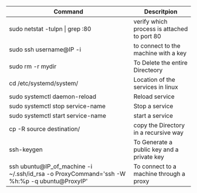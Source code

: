 |Command|                       Descritpion|
|-------|----------------------------------|
|sudo netstat -tulpn \| grep :80|verify which process is attached to port 80|
|sudo ssh username@IP -i|to connect to the machine with a key|
|sudo rm -r mydir|To Delete the entire Directeory|
|cd /etc/systemd/system/|Location of the services in linux|
|sudo systemctl daemon-reload|Reload service|
|sudo systemctl stop service-name|Stop a service|
|sudo systemctl start service-name|start a service|
|cp -R source destination/|copy the Directory in a recursive way|
|ssh-keygen|To Generate a public key and a private key|
|ssh ubuntu@IP_of_machine -i ~/.ssh/id_rsa -o ProxyCommand='ssh -W %h:%p -q ubuntu@ProxyIP'|To connect to a machine through a proxy|


